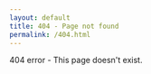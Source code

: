 ```yaml
---
layout: default
title: 404 - Page not found
permalink: /404.html
---
```


404 error - This page doesn't exist.
